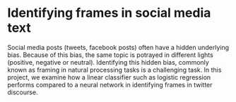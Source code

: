# Identifying frames in social media text
Social media posts (tweets, facebook posts) often have a hidden underlying bias. Because of this bias, the same topic is potrayed in different lights (positive, negative or neutral). Identifying this hidden bias, commonly known as framing in natural processing tasks is a challenging task. In this project, we examine how a linear classifier such as logistic regression performs compared to a neural network in identifying frames in twitter discourse.

